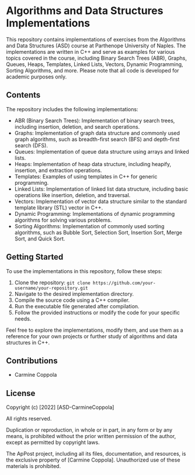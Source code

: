 # Algorithms and Data Structures Implementations

This repository contains implementations of exercises from the Algorithms and Data Structures (ASD) course at Parthenope University of Naples. The implementations are written in C++ and serve as examples for various topics covered in the course, including Binary Search Trees (ABR), Graphs, Queues, Heaps, Templates, Linked Lists, Vectors, Dynamic Programming, Sorting Algorithms, and more. Please note that all code is developed for academic purposes only.

## Contents

The repository includes the following implementations:

- ABR (Binary Search Trees): Implementation of binary search trees, including insertion, deletion, and search operations.
- Graphs: Implementation of graph data structure and commonly used graph algorithms, such as breadth-first search (BFS) and depth-first search (DFS).
- Queues: Implementation of queue data structure using arrays and linked lists.
- Heaps: Implementation of heap data structure, including heapify, insertion, and extraction operations.
- Templates: Examples of using templates in C++ for generic programming.
- Linked Lists: Implementation of linked list data structure, including basic operations like insertion, deletion, and traversal.
- Vectors: Implementation of vector data structure similar to the standard template library (STL) vector in C++.
- Dynamic Programming: Implementations of dynamic programming algorithms for solving various problems.
- Sorting Algorithms: Implementation of commonly used sorting algorithms, such as Bubble Sort, Selection Sort, Insertion Sort, Merge Sort, and Quick Sort.

## Getting Started

To use the implementations in this repository, follow these steps:

1. Clone the repository: `git clone https://github.com/your-username/your-repository.git`
2. Navigate to the desired implementation directory.
3. Compile the source code using a C++ compiler.
4. Run the executable file generated after compilation.
5. Follow the provided instructions or modify the code for your specific needs.

Feel free to explore the implementations, modify them, and use them as a reference for your own projects or further study of algorithms and data structures in C++.

## Contributions

- Carmine Coppola
## License

Copyright (c) [2022] [ASD-CarmineCoppola]

All rights reserved.

Duplication or reproduction, in whole or in part, in any form or by any means, is prohibited without the prior written permission of the author, except as permitted by copyright laws.

The ApPost project, including all its files, documentation, and resources, is the exclusive property of [Carmine Coppola]. Unauthorized use of these materials is prohibited.
